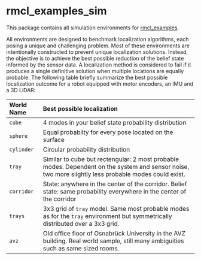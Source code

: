 # rmcl_examples_sim

This package contains all simulation environments for [rmcl_examples](/).

All environments are designed to benchmark localization algorithms, each posing a unique and challenging problem.
Most of these environments are intentionally constructed to prevent unique localization solutions.
Instead, the objective is to achieve the best possible reduction of the belief state informed by the sensor data.
A localization method is considered to fail if it produces a single definitive solution when multiple locations are equally probable.
The following table briefly summarize the best possible localization outcome for a robot equipped with motor encoders, an IMU and a 3D LiDAR:


|  World Name | Best possible localization |
|:------------|:-------------------------------------------------------|
|  `cube`     | 4 modes in your belief state probability distribution  |
|  `sphere`   | Equal probabilty for every pose located on the surface |
|  `cylinder` | Circular probability distribution |
|  `tray`     | Similar to cube but rectengular: 2 most probable modes. Dependent on the system and sensor noise, two more slightly less probable modes could exist. |
|  `corridor` | State: anywhere in the center of the corridor. Belief state: same probability everywhere in the center of the corridor |
|  `trays`    | 3x3 grid of `tray` model. Same most probable modes as for the `tray` environment but symmetrically distributed over a 3x3 grid. |
|  `avz`      | Old office floor of Osnabrück University in the AVZ building. Real world sample, still many ambiguities such as same sized rooms. |
